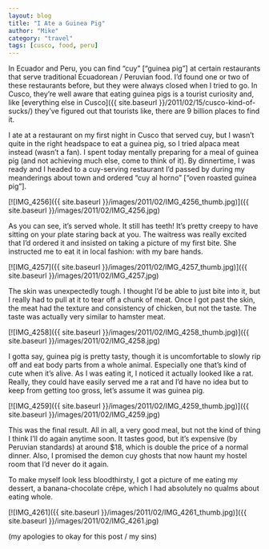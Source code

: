 ```yaml
---
layout: blog
title: "I Ate a Guinea Pig"
author: "Mike"
category: "travel"
tags: [cusco, food, peru]
---
```


In Ecuador and Peru, you can find “cuy” [“guinea pig”] at certain restaurants that serve traditional Ecuadorean / Peruvian food. I’d found one or two of these restaurants before, but they were always closed when I tried to go. In Cusco, they’re well aware that eating guinea pigs is a tourist curiosity and, like [everything else in Cusco]({{ site.baseurl }}/2011/02/15/cusco-kind-of-sucks/) they’ve figured out that tourists like, there are 9 billion places to find it.

I ate at a restaurant on my first night in Cusco that served cuy, but I wasn’t quite in the right headspace to eat a guinea pig, so I tried alpaca meat instead (wasn’t a fan). I spent today mentally preparing for a meal of guinea pig (and not achieving much else, come to think of it). By dinnertime, I was ready and I headed to a cuy-serving restaurant I’d passed by during my meanderings about town and ordered “cuy al horno” [“oven roasted guinea pig”].

[![IMG_4256]({{ site.baseurl }}/images/2011/02/IMG_4256_thumb.jpg)]({{ site.baseurl }}/images/2011/02/IMG_4256.jpg)

As you can see, it’s served whole. It still has teeth! It’s pretty creepy to have sitting on your plate staring back at you. The waitress was really excited that I’d ordered it and insisted on taking a picture of my first bite. She instructed me to eat it in local fashion: with my bare hands.

[![IMG_4257]({{ site.baseurl }}/images/2011/02/IMG_4257_thumb.jpg)]({{ site.baseurl }}/images/2011/02/IMG_4257.jpg)

The skin was unexpectedly tough. I thought I’d be able to just bite into it, but I really had to pull at it to tear off a chunk of meat. Once I got past the skin, the meat had the texture and consistency of chicken, but not the taste. The taste was actually very similar to hamster meat.

[![IMG_4258]({{ site.baseurl }}/images/2011/02/IMG_4258_thumb.jpg)]({{ site.baseurl }}/images/2011/02/IMG_4258.jpg)

I gotta say, guinea pig is pretty tasty, though it is uncomfortable to slowly rip off and eat body parts from a whole animal. Especially one that’s kind of cute when it’s alive. As I was eating it, I noticed it actually looked like a rat. Really, they could have easily served me a rat and I’d have no idea but to keep from getting too gross, let’s assume it was guinea pig.

[![IMG_4259]({{ site.baseurl }}/images/2011/02/IMG_4259_thumb.jpg)]({{ site.baseurl }}/images/2011/02/IMG_4259.jpg)

This was the final result. All in all, a very good meal, but not the kind of thing I think I’ll do again anytime soon. It tastes good, but it’s expensive (by Peruvian standards) at around $18, which is double the price of a normal dinner. Also, I promised the demon cuy ghosts that now haunt my hostel room that I’d never do it again.

To make myself look less bloodthirsty, I got a picture of me eating my dessert, a banana-chocolate crêpe, which I had absolutely no qualms about eating whole.

[![IMG_4261]({{ site.baseurl }}/images/2011/02/IMG_4261_thumb.jpg)]({{ site.baseurl }}/images/2011/02/IMG_4261.jpg)

(my apologies to okay for this post / my sins)